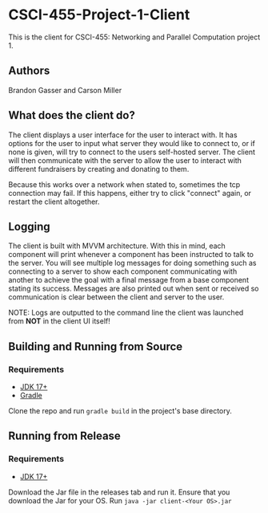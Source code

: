 # CSCI-455-Project-1-Client
This is the client for CSCI-455: Networking and Parallel Computation project 1.

## Authors
Brandon Gasser and Carson Miller

## What does the client do?
The client displays a user interface for the user to interact with. It has options for the user to input what server they would like to connect to, or if none is given, will try to connect to the users self-hosted server. The client will then communicate with the server to allow the user to interact with different fundraisers by creating and donating to them.

Because this works over a network when stated to, sometimes the tcp connection may fail. If this happens, either try to click "connect" again, or restart the client altogether.

## Logging
The client is built with MVVM architecture. With this in mind, each component will print whenever a component has been instructed to talk to the server. You will see multiple log messages for doing something such as connecting to a server to show each component communicating with another to achieve the goal with a final message from a base component stating its success. Messages are also printed out when sent or received so communication is clear between the client and server to the user. 

NOTE: Logs are outputted to the command line the client was launched from **NOT** in the client UI itself! 

## Building and Running from Source

### Requirements

- [JDK 17+](https://www.oracle.com/java/technologies/downloads/#java17)
- [Gradle](https://gradle.org/install/)

Clone the repo and run `gradle build` in the project's base directory.

## Running from Release

### Requirements

- [JDK 17+](https://www.oracle.com/java/technologies/downloads/#java17)

Download the Jar file in the releases tab and run it. Ensure that you download the Jar for your OS. Run `java -jar client-<Your OS>.jar`